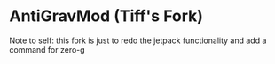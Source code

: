 # AntiGravMod (Tiff's Fork)
Note to self: this fork is just to redo the jetpack functionality and add a command for zero-g
